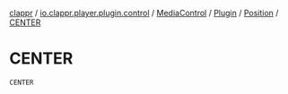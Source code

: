 [clappr](../../../../index.md) / [io.clappr.player.plugin.control](../../../index.md) / [MediaControl](../../index.md) / [Plugin](../index.md) / [Position](index.md) / [CENTER](./-c-e-n-t-e-r.md)

# CENTER

`CENTER`